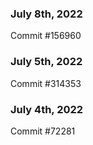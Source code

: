 ### July 8th, 2022

Commit #156960

### July 5th, 2022

Commit #314353


### July 4th, 2022

Commit #72281
